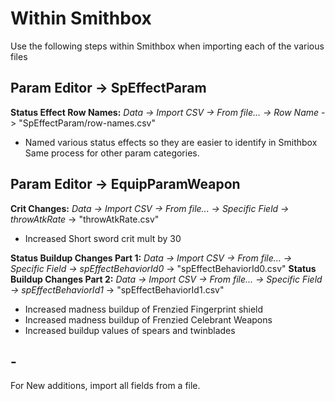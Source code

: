 # Within Smithbox
Use the following steps within Smithbox when importing each of the various files


## Param Editor -> SpEffectParam
**Status Effect Row Names:** *Data -> Import CSV -> From file... -> Row Name* -> "SpEffectParam/row-names.csv"
- Named various status effects so they are easier to identify in Smithbox
Same process for other param categories.


## Param Editor -> EquipParamWeapon
**Crit Changes:** *Data -> Import CSV -> From file... -> Specific Field -> throwAtkRate* -> "throwAtkRate.csv"
- Increased Short sword crit mult by 30

**Status Buildup Changes Part 1:** *Data -> Import CSV -> From file... -> Specific Field -> spEffectBehaviorId0* -> "spEffectBehaviorId0.csv"
**Status Buildup Changes Part 2:** *Data -> Import CSV -> From file... -> Specific Field -> spEffectBehaviorId1* -> "spEffectBehaviorId1.csv"
- Increased madness buildup of Frenzied Fingerprint shield
- Increased madness buildup of Frenzied Celebrant Weapons
- Increased buildup values of spears and twinblades

## -
For New additions, import all fields from a file.
